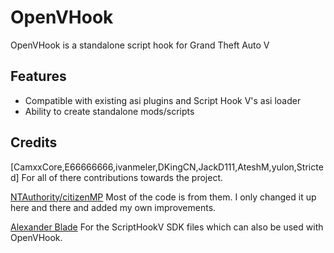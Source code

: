 # OpenVHook
OpenVHook is a standalone script hook for Grand Theft Auto V

## Features
- Compatible with existing asi plugins and Script Hook V's asi loader
- Ability to create standalone mods/scripts

## Credits
[CamxxCore,E66666666,ivanmeler,DKingCN,JackD111,AteshM,yulon,Stricted] For all of there contributions towards the project. 

[NTAuthority/citizenMP](http://tohjo.eu/citidev/citizenmp) Most of the code is from them. I only changed it up here and there and added my own improvements.

[Alexander Blade](http://www.dev-c.com/) For the ScriptHookV SDK files which can also be used with OpenVHook.
